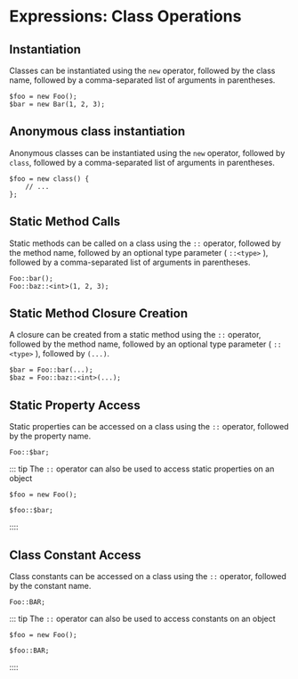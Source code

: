 # Expressions: Class Operations

## Instantiation

Classes can be instantiated using the `new` operator, followed by the class name, followed by a comma-separated list of arguments in parentheses.

```
$foo = new Foo();
$bar = new Bar(1, 2, 3);
```

## Anonymous class instantiation

Anonymous classes can be instantiated using the `new` operator, followed by `class`, followed by a comma-separated list of arguments in parentheses.

```
$foo = new class() {
    // ...
};
```

## Static Method Calls

Static methods can be called on a class using the `::` operator, followed by the method name, followed by an optional type parameter ( `::<type>` ), followed by a comma-separated list of arguments in parentheses.

```
Foo::bar();
Foo::baz::<int>(1, 2, 3);
```

## Static Method Closure Creation

A closure can be created from a static method using the `::` operator, followed by the method name, followed by an optional type parameter ( `::<type>` ), followed by `(...)`.

```
$bar = Foo::bar(...);
$baz = Foo::baz::<int>(...);
```

## Static Property Access

Static properties can be accessed on a class using the `::` operator, followed by the property name.

```
Foo::$bar;
```

::: tip
The `::` operator can also be used to access static properties on an object

```
$foo = new Foo();

$foo::$bar;
```
::::

## Class Constant Access

Class constants can be accessed on a class using the `::` operator, followed by the constant name.

```
Foo::BAR;
```

::: tip
The `::` operator can also be used to access constants on an object

```
$foo = new Foo();

$foo::BAR;
```
::::
